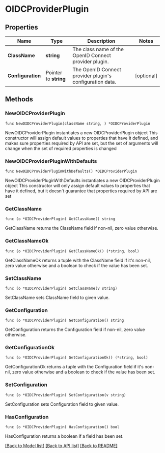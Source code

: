 # OIDCProviderPlugin

## Properties

Name | Type | Description | Notes
------------ | ------------- | ------------- | -------------
**ClassName** | **string** | The class name of the OpenID Connect provider plugin. | 
**Configuration** | Pointer to **string** | The OpenID Connect provider plugin&#39;s configuration data. | [optional] 

## Methods

### NewOIDCProviderPlugin

`func NewOIDCProviderPlugin(className string, ) *OIDCProviderPlugin`

NewOIDCProviderPlugin instantiates a new OIDCProviderPlugin object
This constructor will assign default values to properties that have it defined,
and makes sure properties required by API are set, but the set of arguments
will change when the set of required properties is changed

### NewOIDCProviderPluginWithDefaults

`func NewOIDCProviderPluginWithDefaults() *OIDCProviderPlugin`

NewOIDCProviderPluginWithDefaults instantiates a new OIDCProviderPlugin object
This constructor will only assign default values to properties that have it defined,
but it doesn't guarantee that properties required by API are set

### GetClassName

`func (o *OIDCProviderPlugin) GetClassName() string`

GetClassName returns the ClassName field if non-nil, zero value otherwise.

### GetClassNameOk

`func (o *OIDCProviderPlugin) GetClassNameOk() (*string, bool)`

GetClassNameOk returns a tuple with the ClassName field if it's non-nil, zero value otherwise
and a boolean to check if the value has been set.

### SetClassName

`func (o *OIDCProviderPlugin) SetClassName(v string)`

SetClassName sets ClassName field to given value.


### GetConfiguration

`func (o *OIDCProviderPlugin) GetConfiguration() string`

GetConfiguration returns the Configuration field if non-nil, zero value otherwise.

### GetConfigurationOk

`func (o *OIDCProviderPlugin) GetConfigurationOk() (*string, bool)`

GetConfigurationOk returns a tuple with the Configuration field if it's non-nil, zero value otherwise
and a boolean to check if the value has been set.

### SetConfiguration

`func (o *OIDCProviderPlugin) SetConfiguration(v string)`

SetConfiguration sets Configuration field to given value.

### HasConfiguration

`func (o *OIDCProviderPlugin) HasConfiguration() bool`

HasConfiguration returns a boolean if a field has been set.


[[Back to Model list]](../README.md#documentation-for-models) [[Back to API list]](../README.md#documentation-for-api-endpoints) [[Back to README]](../README.md)


